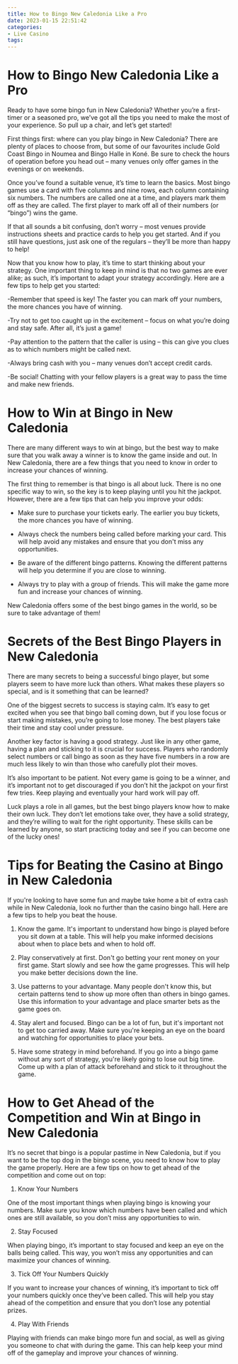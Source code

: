 ```yaml
---
title: How to Bingo New Caledonia Like a Pro
date: 2023-01-15 22:51:42
categories:
- Live Casino
tags:
---
```



#  How to Bingo New Caledonia Like a Pro

Ready to have some bingo fun in New Caledonia? Whether you’re a first-timer or a seasoned pro, we’ve got all the tips you need to make the most of your experience. So pull up a chair, and let’s get started!

First things first: where can you play bingo in New Caledonia? There are plenty of places to choose from, but some of our favourites include Gold Coast Bingo in Noumea and Bingo Halle in Koné. Be sure to check the hours of operation before you head out – many venues only offer games in the evenings or on weekends.

Once you’ve found a suitable venue, it’s time to learn the basics. Most bingo games use a card with five columns and nine rows, each column containing six numbers. The numbers are called one at a time, and players mark them off as they are called. The first player to mark off all of their numbers (or “bingo”) wins the game.

If that all sounds a bit confusing, don’t worry – most venues provide instructions sheets and practice cards to help you get started. And if you still have questions, just ask one of the regulars – they’ll be more than happy to help!

Now that you know how to play, it’s time to start thinking about your strategy. One important thing to keep in mind is that no two games are ever alike; as such, it’s important to adapt your strategy accordingly. Here are a few tips to help get you started:

-Remember that speed is key! The faster you can mark off your numbers, the more chances you have of winning.

-Try not to get too caught up in the excitement – focus on what you’re doing and stay safe. After all, it’s just a game!

-Pay attention to the pattern that the caller is using – this can give you clues as to which numbers might be called next.

-Always bring cash with you – many venues don’t accept credit cards.

-Be social! Chatting with your fellow players is a great way to pass the time and make new friends.

#  How to Win at Bingo in New Caledonia

There are many different ways to win at bingo, but the best way to make sure that you walk away a winner is to know the game inside and out. In New Caledonia, there are a few things that you need to know in order to increase your chances of winning.

The first thing to remember is that bingo is all about luck. There is no one specific way to win, so the key is to keep playing until you hit the jackpot. However, there are a few tips that can help you improve your odds:

- Make sure to purchase your tickets early. The earlier you buy tickets, the more chances you have of winning.

- Always check the numbers being called before marking your card. This will help avoid any mistakes and ensure that you don't miss any opportunities.

- Be aware of the different bingo patterns. Knowing the different patterns will help you determine if you are close to winning.

- Always try to play with a group of friends. This will make the game more fun and increase your chances of winning.

New Caledonia offers some of the best bingo games in the world, so be sure to take advantage of them!

#  Secrets of the Best Bingo Players in New Caledonia

There are many secrets to being a successful bingo player, but some players seem to have more luck than others. What makes these players so special, and is it something that can be learned?

One of the biggest secrets to success is staying calm. It’s easy to get excited when you see that bingo ball coming down, but if you lose focus or start making mistakes, you’re going to lose money. The best players take their time and stay cool under pressure.

Another key factor is having a good strategy. Just like in any other game, having a plan and sticking to it is crucial for success. Players who randomly select numbers or call bingo as soon as they have five numbers in a row are much less likely to win than those who carefully plot their moves.

It’s also important to be patient. Not every game is going to be a winner, and it’s important not to get discouraged if you don’t hit the jackpot on your first few tries. Keep playing and eventually your hard work will pay off.

Luck plays a role in all games, but the best bingo players know how to make their own luck. They don’t let emotions take over, they have a solid strategy, and they’re willing to wait for the right opportunity. These skills can be learned by anyone, so start practicing today and see if you can become one of the lucky ones!

#  Tips for Beating the Casino at Bingo in New Caledonia

If you're looking to have some fun and maybe take home a bit of extra cash while in New Caledonia, look no further than the casino bingo hall. Here are a few tips to help you beat the house.

1. Know the game. It's important to understand how bingo is played before you sit down at a table. This will help you make informed decisions about when to place bets and when to hold off.

2. Play conservatively at first. Don't go betting your rent money on your first game. Start slowly and see how the game progresses. This will help you make better decisions down the line.

3. Use patterns to your advantage. Many people don't know this, but certain patterns tend to show up more often than others in bingo games. Use this information to your advantage and place smarter bets as the game goes on.

4. Stay alert and focused. Bingo can be a lot of fun, but it's important not to get too carried away. Make sure you're keeping an eye on the board and watching for opportunities to place your bets.

5. Have some strategy in mind beforehand. If you go into a bingo game without any sort of strategy, you're likely going to lose out big time. Come up with a plan of attack beforehand and stick to it throughout the game.

#  How to Get Ahead of the Competition and Win at Bingo in New Caledonia

It’s no secret that bingo is a popular pastime in New Caledonia, but if you want to be the top dog in the bingo scene, you need to know how to play the game properly. Here are a few tips on how to get ahead of the competition and come out on top:

1. Know Your Numbers

One of the most important things when playing bingo is knowing your numbers. Make sure you know which numbers have been called and which ones are still available, so you don’t miss any opportunities to win.

2. Stay Focused

When playing bingo, it’s important to stay focused and keep an eye on the balls being called. This way, you won’t miss any opportunities and can maximize your chances of winning.

3. Tick Off Your Numbers Quickly

If you want to increase your chances of winning, it’s important to tick off your numbers quickly once they’ve been called. This will help you stay ahead of the competition and ensure that you don’t lose any potential prizes.

4. Play With Friends

Playing with friends can make bingo more fun and social, as well as giving you someone to chat with during the game. This can help keep your mind off of the gameplay and improve your chances of winning.